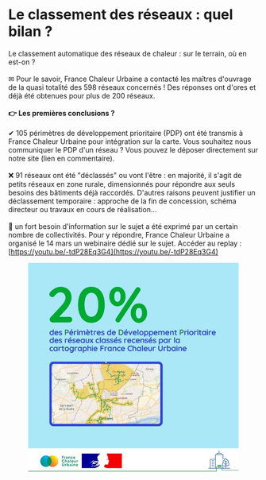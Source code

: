 # Le classement des réseaux : quel bilan ?

Le classement automatique des réseaux de chaleur : sur le terrain, où en est-on ?\
\
✉ Pour le savoir, France Chaleur Urbaine a contacté les maîtres d'ouvrage de la quasi totalité des 598 réseaux concernés ! Des réponses ont d'ores et déjà été obtenues pour plus de 200 réseaux.\
\
**👉 Les premières conclusions ?**\
\
✔ 105 périmètres de développement prioritaire (PDP) ont été transmis à France Chaleur Urbaine pour intégration sur la carte. Vous souhaitez nous communiquer le PDP d'un réseau ? Vous pouvez le déposer directement sur notre site (lien en commentaire).\
\
❌ 91 réseaux ont été "déclassés" ou vont l'être : en majorité, il s'agit de petits réseaux en zone rurale, dimensionnés pour répondre aux seuls besoins des bâtiments déjà raccordés. D'autres raisons peuvent justifier un déclassement temporaire : approche de la fin de concession, schéma directeur ou travaux en cours de réalisation...\
\
🤔 un fort besoin d'information sur le sujet a été exprimé par un certain nombre de collectivités. Pour y répondre, France Chaleur Urbaine a organisé le 14 mars un webinaire dédié sur le sujet. Accéder au replay : [https://youtu.be/-tdP28Eq3G4](https://youtu.be/-tdP28Eq3G4)

<figure><img src=".gitbook/assets/5.jpg" alt=""><figcaption></figcaption></figure>

